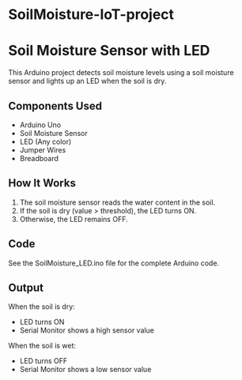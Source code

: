 # SoilMoisture-IoT-project

# Soil Moisture Sensor with LED

This Arduino project detects soil moisture levels using a soil moisture sensor and lights up an LED when the soil is dry.

## Components Used
- Arduino Uno
- Soil Moisture Sensor
- LED (Any color)
- Jumper Wires
- Breadboard

## How It Works
1. The soil moisture sensor reads the water content in the soil.
2. If the soil is dry (value > threshold), the LED turns ON.
3. Otherwise, the LED remains OFF.

## Code
See the SoilMoisture_LED.ino file for the complete Arduino code.

## Output
When the soil is dry:
- LED turns ON
- Serial Monitor shows a high sensor value

When the soil is wet:
- LED turns OFF
- Serial Monitor shows a low sensor value
